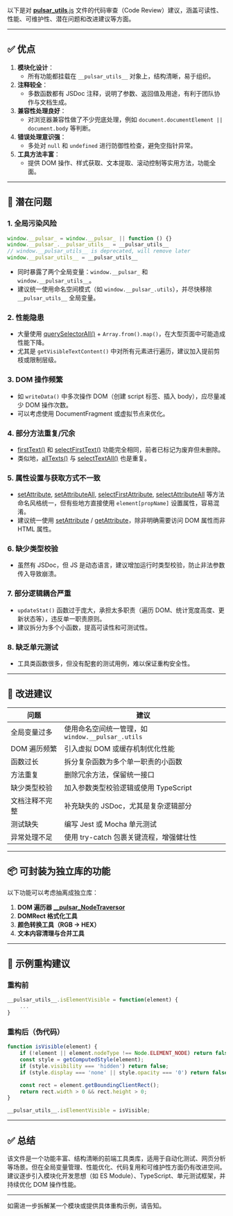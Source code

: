 以下是对 [__pulsar_utils__.js](file://D:\workspace\Browser4\Browser4-3.x\pulsar-tools\pulsar-browser\src\main\resources\js\__pulsar_utils__.js) 文件的代码审查（Code Review）建议，涵盖可读性、性能、可维护性、潜在问题和改进建议等方面。

---

## ✅ 优点

1. **模块化设计**：
    - 所有功能都挂载在 `__pulsar_utils__` 对象上，结构清晰，易于组织。
2. **注释较全**：
    - 多数函数都有 JSDoc 注释，说明了参数、返回值及用途，有利于团队协作与文档生成。
3. **兼容性处理良好**：
    - 对浏览器兼容性做了不少兜底处理，例如 `document.documentElement || document.body` 等判断。
4. **错误处理意识强**：
    - 多处对 `null` 和 `undefined` 进行防御性检查，避免空指针异常。
5. **工具方法丰富**：
    - 提供 DOM 操作、样式获取、文本提取、滚动控制等实用方法，功能全面。

---

## 🚨 潜在问题

### 1. **全局污染风险**
```javascript
window.__pulsar_ = window.__pulsar_ || function () {}
window.__pulsar_.__pulsar_utils__ = __pulsar_utils__
// window.__pulsar_utils__ is deprecated, will remove later
window.__pulsar_utils__ = __pulsar_utils__
```

- 同时暴露了两个全局变量：`window.__pulsar_` 和 `window.__pulsar_utils__`。
- 建议统一使用命名空间模式（如 `window.__pulsar_.utils`），并尽快移除 `__pulsar_utils__` 全局变量。

### 2. **性能隐患**
- 大量使用 [querySelectorAll()](file://D:\workspace\Browser4\Browser4-3.x\pulsar-tools\pulsar-browser\src\main\kotlin\ai\platon\pulsar\browser\driver\chrome\PageHandler.kt#L62-L67) + `Array.from().map()`，在大型页面中可能造成性能下降。
- 尤其是 `getVisibleTextContent()` 中对所有元素进行遍历，建议加入提前剪枝或限制层级。

### 3. **DOM 操作频繁**
- 如 `writeData()` 中多次操作 DOM（创建 script 标签、插入 body），应尽量减少 DOM 操作次数。
- 可以考虑使用 DocumentFragment 或虚拟节点来优化。

### 4. **部分方法重复/冗余**
- [firstText()](file://D:\workspace\Browser4\Browser4-3.x\pulsar-dom\src\main\kotlin\ai\platon\pulsar\dom\model\PageEntity.kt#L129-L129) 和 [selectFirstText()](file://D:\workspace\Browser4\Browser4-3.x\pulsar-dom\src\main\kotlin\ai\platon\pulsar\dom\FeaturedDocument.kt#L495-L497) 功能完全相同，前者已标记为废弃但未删除。
- 类似地，[allTexts()](file://D:\workspace\Browser4\Browser4-3.x\pulsar-ql\src\main\kotlin\ai\platon\pulsar\ql\h2\udfs\DomSelectFunctions.kt#L46-L50) 与 [selectTextAll()](file://D:\workspace\Browser4\Browser4-3.x\pulsar-dom\src\main\kotlin\ai\platon\pulsar\dom\FeaturedDocument.kt#L483-L485) 也是重复。

### 5. **属性设置与获取方式不一致**
- [setAttribute](file://D:\workspace\Browser4\Browser4-3.x\pulsar-tools\pulsar-browser\src\main\kotlin\ai\platon\pulsar\browser\driver\chrome\PageHandler.kt#L91-L94), [setAttributeAll](file://D:\workspace\Browser4\Browser4-3.x\pulsar-skeleton\src\main\kotlin\ai\platon\pulsar\skeleton\crawl\fetch\driver\WebDriver.kt#L1191-L1192), [selectFirstAttribute](file://D:\workspace\Browser4\Browser4-3.x\pulsar-dom\src\main\kotlin\ai\platon\pulsar\dom\FeaturedDocument.kt#L539-L541), [selectAttributeAll](file://D:\workspace\Browser4\Browser4-3.x\pulsar-skeleton\src\main\kotlin\ai\platon\pulsar\skeleton\crawl\fetch\driver\WebDriver.kt#L1163-L1164) 等方法命名风格统一，但有些地方直接使用 `element[propName]` 设置属性，容易混淆。
- 建议统一使用 [setAttribute](file://D:\workspace\Browser4\Browser4-3.x\pulsar-tools\pulsar-browser\src\main\kotlin\ai\platon\pulsar\browser\driver\chrome\PageHandler.kt#L91-L94) / [getAttribute](file://D:\workspace\Browser4\Browser4-3.x\pulsar-tools\pulsar-browser\src\main\kotlin\ai\platon\pulsar\browser\driver\chrome\PageHandler.kt#L79-L89)，除非明确需要访问 DOM 属性而非 HTML 属性。

### 6. **缺少类型校验**
- 虽然有 JSDoc，但 JS 是动态语言，建议增加运行时类型校验，防止非法参数传入导致崩溃。

### 7. **部分逻辑耦合严重**
- `updateStat()` 函数过于庞大，承担太多职责（遍历 DOM、统计宽度高度、更新状态等），违反单一职责原则。
- 建议拆分为多个小函数，提高可读性和可测试性。

### 8. **缺乏单元测试**
- 工具类函数很多，但没有配套的测试用例，难以保证重构安全性。

---

## 🔧 改进建议

| 问题 | 建议 |
|------|------|
| 全局变量过多 | 使用命名空间统一管理，如 `window.__pulsar_.utils` |
| DOM 遍历频繁 | 引入虚拟 DOM 或缓存机制优化性能 |
| 函数过长 | 拆分复杂函数为多个单一职责的小函数 |
| 方法重复 | 删除冗余方法，保留统一接口 |
| 缺少类型校验 | 加入参数类型校验逻辑或使用 TypeScript |
| 文档注释不完整 | 补充缺失的 JSDoc，尤其是复杂逻辑部分 |
| 测试缺失 | 编写 Jest 或 Mocha 单元测试 |
| 异常处理不足 | 使用 try-catch 包裹关键流程，增强健壮性 |

---

## 📦 可封装为独立库的功能

以下功能可以考虑抽离成独立库：

1. **DOM 遍历器 [__pulsar_NodeTraversor](file://D:\workspace\Browser4\Browser4-3.x\pulsar-tools\pulsar-browser\src\main\resources\js\node_traversor.js#L11-L20)**
2. **DOMRect 格式化工具**
3. **颜色转换工具（RGB -> HEX）**
4. **文本内容清理与合并工具**

---

## 🧪 示例重构建议

### 重构前
```js
__pulsar_utils__.isElementVisible = function(element) {
    ...
}
```


### 重构后（伪代码）
```js
function isVisible(element) {
    if (!element || element.nodeType !== Node.ELEMENT_NODE) return false;
    const style = getComputedStyle(element);
    if (style.visibility === 'hidden') return false;
    if (style.display === 'none' || style.opacity === '0') return false;

    const rect = element.getBoundingClientRect();
    return rect.width > 0 && rect.height > 0;
}

__pulsar_utils__.isElementVisible = isVisible;
```


---

## ✅ 总结

该文件是一个功能丰富、结构清晰的前端工具类库，适用于自动化测试、网页分析等场景。但在全局变量管理、性能优化、代码复用和可维护性方面仍有改进空间。建议逐步引入模块化开发思想（如 ES Module）、TypeScript、单元测试框架，并持续优化 DOM 操作性能。

--- 

如需进一步拆解某一个模块或提供具体重构示例，请告知。
